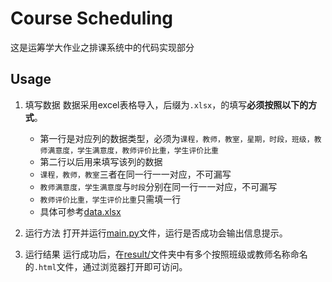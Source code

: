 # Course Scheduling
这是运筹学大作业之排课系统中的代码实现部分

## Usage
1. 填写数据
数据采用excel表格导入，后缀为`.xlsx`，的填写**必须按照以下的方式**。
    * 第一行是对应列的数据类型，必须为`课程，教师，教室，星期，时段，班级，教师满意度，学生满意度，教师评价比重，学生评价比重`
    * 第二行以后用来填写该列的数据
    * `课程，教师，教室`三者在同一行一一对应，不可漏写
    * `教师满意度，学生满意度`与`时段`分别在同一行一一对应，不可漏写
    * `教师评价比重，学生评价比重`只需填一行
    * 具体可参考[data.xlsx](data.xlsx)

2. 运行方法
打开并运行[main.py](main.py)文件，运行是否成功会输出信息提示。

3. 运行结果
运行成功后，在[result/](./result/)文件夹中有多个按照班级或教师名称命名的`.html`文件，通过浏览器打开即可访问。
